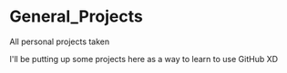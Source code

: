 General_Projects
================

All personal projects taken

I'll be putting up some projects here as a way to learn to use GitHub XD
